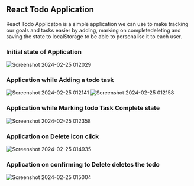## React Todo Application
React Todo Applicaton is a simple application we can use to make tracking our goals and tasks easier by adding,
marking on completedeleting and saving the state to localStorage to be able to personalise it to each user.

### Initial state of Application
![Screenshot 2024-02-25 012029](https://github.com/ash-2-code-12/react-js-todo-app/assets/128391295/0178dd8d-4f4b-42cb-a4a3-996776425d39)

### Application while <span color="red">Adding</span> a todo task
![Screenshot 2024-02-25 012141](https://github.com/ash-2-code-12/react-js-todo-app/assets/128391295/77c1e414-7945-4216-aa23-b5e7c86c3765)
![Screenshot 2024-02-25 012158](https://github.com/ash-2-code-12/react-js-todo-app/assets/128391295/16f9e049-24da-44c9-b4b1-7cb5d108d0b0)



### Application while Marking todo Task Complete state

![Screenshot 2024-02-25 012358](https://github.com/ash-2-code-12/react-js-todo-app/assets/128391295/e0c475cc-1efb-40fa-8c07-9a0c5f060a50)

### Application on Delete icon click
![Screenshot 2024-02-25 014935](https://github.com/ash-2-code-12/react-js-todo-app/assets/128391295/ed927749-2627-411a-8dd9-1d8c05c9cdab)

### Application on confirming to Delete deletes the todo
![Screenshot 2024-02-25 015004](https://github.com/ash-2-code-12/react-js-todo-app/assets/128391295/91e50669-6631-4a4d-9c71-055ebb756d6b)
